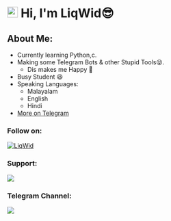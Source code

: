 <!---
- 👋 Hi, I’m @NiranjanVRam
- 👀 I’m interested in developing TG bots...
- 🌱 I’m currently learning c,c++,python...
- 💞️ I’m currently not looking to collaborate on anything...
- 📫 How to reach me ... Reach Me Through my bot in TG [@fhnopmbot](https://t.me/fhnopmbot) | Join My Channel [Files Home](https://t.me/fileshomeofficial)
--->
<!---
NiranjanVRam/NiranjanVRam is a ✨ special ✨ repository because its `README.md` (this file) appears on your GitHub profile.
You can click the Preview link to take a look at your changes.
--->
<h1 align="left"><img src="https://media.giphy.com/media/hvRJCLFzcasrR4ia7z/giphy.gif" width="25px"> Hi, I'm LiqWid😎</h1>

## About Me:
- Currently learning Python,c.
- Making some Telegram Bots & other Stupid Tools😝.
    - Dis makes me Happy 🤗
- Busy Student 😆
- Speaking Languages:
    - Malayalam
    - English
    - Hindi
- [More on Telegram](https://t.me/liqwid_x)

### Follow on:
[![LiqWid](https://img.icons8.com/fluent/48/000000/telegram-app.png)][telegram]

### Support:
<a href="https://t.me/fhhelperbot"><img src="https://img.shields.io/badge/FH%20Support-Join%20Telegram%20Group-blue.svg?logo=telegram"></a>

### Telegram Channel:
<a href="https://t.me/fileshomeofficial"><img src="https://img.shields.io/badge/Files%20Home%20Official-Join%20Telegram%20Channel-blue.svg?logo=telegram"></a>

[telegram]: https://t.me/liqwid_x
